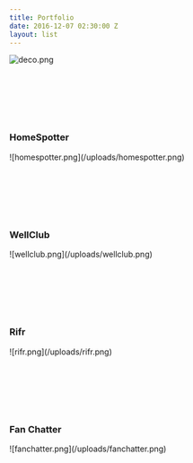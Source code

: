 ```yaml
---
title: Portfolio
date: 2016-12-07 02:30:00 Z
layout: list
---
```



<!-- <h3 class="portfolio_header">Deco</h3> -->
![deco.png](/uploads/deco.png)

<h3 class="portfolio_header" style="margin-top: 120px;">HomeSpotter</h3>
![homespotter.png](/uploads/homespotter.png)

<h3 class="portfolio_header" style="margin-top: 120px;">WellClub</h3>
![wellclub.png](/uploads/wellclub.png)

<h3 class="portfolio_header" style="margin-top: 120px;">Rifr</h3>
![rifr.png](/uploads/rifr.png)

<h3 class="portfolio_header" style="margin-top: 120px;">Fan Chatter</h3>
![fanchatter.png](/uploads/fanchatter.png)
